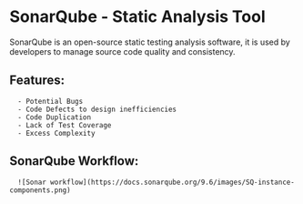 # SonarQube - Static Analysis Tool 

  SonarQube is an open-source static testing analysis software, it is used by developers to manage source code quality and consistency.
  ## Features:
      - Potential Bugs
      - Code Defects to design inefficiencies
      - Code Duplication
      - Lack of Test Coverage
      - Excess Complexity 

## SonarQube Workflow:
      ![Sonar workflow](https://docs.sonarqube.org/9.6/images/SQ-instance-components.png)
      
